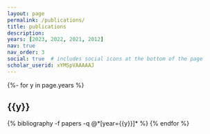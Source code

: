 ```yaml
---
layout: page
permalink: /publications/
title: publications
description: 
years: [2023, 2022, 2021, 2012]
nav: true
nav_order: 3
social: true  # includes social icons at the bottom of the page
scholar_userid: xYMSpVAAAAAJ
---
```

<!-- _pages/publications.md -->
<div class="publications">

{%- for y in page.years %}
  <h2 class="year">{{y}}</h2>
  {% bibliography -f papers -q @*[year={{y}}]* %}
{% endfor %}

</div>
